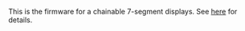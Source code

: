 This is the firmware for a chainable 7-segment displays. See [here](https://cpldcpu.wordpress.com/2020/04/05/addressable-7-segment-display/) for details.
